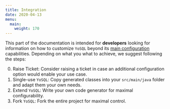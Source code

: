 ```yaml
---
title: Integration
date: 2020-04-13
menu:
  main:
    weight: 170
---
```


This part of the documentation is intended for **developers** looking for information on how to customize `YoSQL` beyond its [main configuration](../configuration) capabilities. Depending on what you what to achieve, we suggest following the steps:

0. Raise Ticket: Consider raising a ticket in case an additional configuration option would enable your use case.
1. Single-use `YoSQL`: Copy generated classes into your `src/main/java` folder and adapt them your own needs.
2. Extend `YoSQL`: Write your own code generator for maximal configurability.
3. Fork `YoSQL`: Fork the entire project for maximal control.
